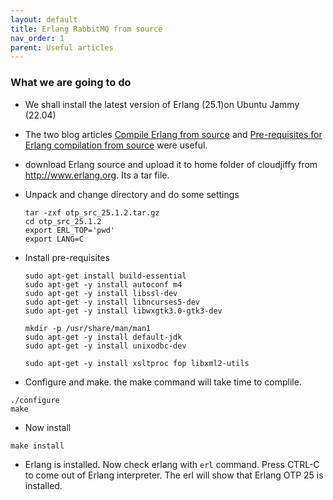 ```yaml
---
layout: default
title: Erlang RabbitMQ from source
nav_order: 1
parent: Useful articles
---
```


### What we are going to do

- We shall install the latest version of Erlang (25.1)on Ubuntu Jammy (22.04)
- The two blog articles [Compile Erlang from source](https://www.erlang.org/doc/installation_guide/install) and [Pre-requisites for Erlang compilation from source](https://blog.differentpla.net/blog/2019/01/30/erlang-build-prerequisites/) were useful.

- download Erlang source and upload it to home folder of cloudjiffy from <http://www.erlang.org>. Its a tar file.
- Unpack and change directory and do some settings
    ```ubuntu
    tar -zxf otp_src_25.1.2.tar.gz
    cd otp_src_25.1.2
    export ERL_TOP='pwd'
    export LANG=C
    ```

- Install pre-requisites
    ```
    sudo apt-get install build-essential
    sudo apt-get -y install autoconf m4  
    sudo apt-get -y install libssl-dev  
    sudo apt-get -y install libncurses5-dev
    sudo apt-get -y install libwxgtk3.0-gtk3-dev

    mkdir -p /usr/share/man/man1
    sudo apt-get -y install default-jdk
    sudo apt-get -y install unixodbc-dev

    sudo apt-get -y install xsltproc fop libxml2-utils
    ```
- Configure and make. the make command will take time to complile.
```
./configure
make
```
- Now install
```
make install
```
- Erlang is installed. Now check erlang with `erl` command. Press CTRL-C to come out of Erlang interpreter. The erl will show that Erlang OTP 25 is installed.




